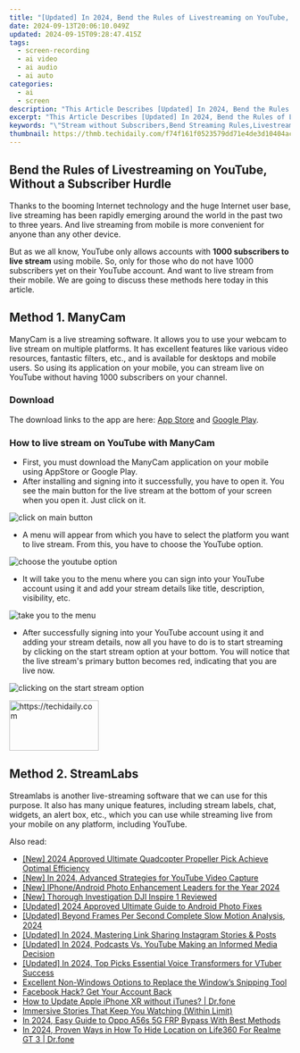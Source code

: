 ```yaml
---
title: "[Updated] In 2024, Bend the Rules of Livestreaming on YouTube, Without a Subscriber Hurdle"
date: 2024-09-13T20:06:10.049Z
updated: 2024-09-15T09:28:47.415Z
tags: 
  - screen-recording
  - ai video
  - ai audio
  - ai auto
categories: 
  - ai
  - screen
description: "This Article Describes [Updated] In 2024, Bend the Rules of Livestreaming on YouTube, Without a Subscriber Hurdle"
excerpt: "This Article Describes [Updated] In 2024, Bend the Rules of Livestreaming on YouTube, Without a Subscriber Hurdle"
keywords: "\"Stream without Subscribers,Bend Streaming Rules,Livestream Freely,Bypass YT Hurdles,Unsubscribed Streaming,Rule-Breaking Livestream,YouTube Stream Sans Subscribe\""
thumbnail: https://thmb.techidaily.com/f74f161f0523579dd71e4de3d10404ac967ce66d01905429c873797c52e328b9.jpg
---
```


## Bend the Rules of Livestreaming on YouTube, Without a Subscriber Hurdle

Thanks to the booming Internet technology and the huge Internet user base, live streaming has been rapidly emerging around the world in the past two to three years. And live streaming from mobile is more convenient for anyone than any other device.

But as we all know, YouTube only allows accounts with **1000 subscribers to live stream** using mobile. So, only for those who do not have 1000 subscribers yet on their YouTube account. And want to live stream from their mobile. We are going to discuss these methods here today in this article.

## Method 1\. ManyCam

ManyCam is a live streaming software. It allows you to use your webcam to live stream on multiple platforms. It has excellent features like various video resources, fantastic filters, etc., and is available for desktops and mobile users. So using its application on your mobile, you can stream live on YouTube without having 1000 subscribers on your channel.

### Download

The download links to the app are here: [App Store](https://apps.apple.com/us/app/manycam/id1112694921?ls=1) and [Google Play](https://play.google.com/store/apps/details?id=com.visicommedia.manycam).

### How to live stream on YouTube with ManyCam

* First, you must download the ManyCam application on your mobile using AppStore or Google Play.
* After installing and signing into it successfully, you have to open it. You see the main button for the live stream at the bottom of your screen when you open it. Just click on it.

![click on main button](https://images.wondershare.com/filmora/article-images/2022/12/live-stream-1.jpg)

* A menu will appear from which you have to select the platform you want to live stream. From this, you have to choose the YouTube option.

![choose the youtube option](https://images.wondershare.com/filmora/article-images/2022/12/live-stream-2.jpg)

* It will take you to the menu where you can sign into your YouTube account using it and add your stream details like title, description, visibility, etc.

![take you to the menu](https://images.wondershare.com/filmora/article-images/2022/12/live-stream-3.jpg)

* After successfully signing into your YouTube account using it and adding your stream details, now all you have to do is to start streaming by clicking on the start stream option at your bottom. You will notice that the live stream's primary button becomes red, indicating that you are live now.

![clicking on the start stream option](https://images.wondershare.com/filmora/article-images/2022/12/live-stream-4.jpg)

<!-- affiliate ads begin -->
<a href="https://aligracehair.sjv.io/c/5597632/2115928/19272" target="_top" id="2115928">
  <img src="//a.impactradius-go.com/display-ad/19272-2115928" border="0" alt="https://techidaily.com" width="160" height="90"/>
</a>
<img height="0" width="0" src="https://aligracehair.sjv.io/i/5597632/2115928/19272" style="position:absolute;visibility:hidden;" border="0" />
<!-- affiliate ads end -->

## Method 2\. StreamLabs

Streamlabs is another live-streaming software that we can use for this purpose. It also has many unique features, including stream labels, chat, widgets, an alert box, etc., which you can use while streaming live from your mobile on any platform, including YouTube.


<ins class="adsbygoogle"
     style="display:block"
     data-ad-format="autorelaxed"
     data-ad-client="ca-pub-7571918770474297"
     data-ad-slot="1223367746"></ins>



<ins class="adsbygoogle"
     style="display:block"
     data-ad-client="ca-pub-7571918770474297"
     data-ad-slot="8358498916"
     data-ad-format="auto"
     data-full-width-responsive="true"></ins>


<span class="atpl-alsoreadstyle">Also read:</span>
<div><ul>
<li><a href="https://article-knowledge.techidaily.com/new-2024-approved-ultimate-quadcopter-propeller-pick-achieve-optimal-efficiency/"><u>[New] 2024 Approved Ultimate Quadcopter Propeller Pick Achieve Optimal Efficiency</u></a></li>
<li><a href="https://video-capture.techidaily.com/new-in-2024-advanced-strategies-for-youtube-video-capture/"><u>[New] In 2024, Advanced Strategies for YouTube Video Capture</u></a></li>
<li><a href="https://article-knowledge.techidaily.com/new-iphoneandroid-photo-enhancement-leaders-for-the-year-2024/"><u>[New] IPhone/Android Photo Enhancement Leaders for the Year 2024</u></a></li>
<li><a href="https://some-skills.techidaily.com/new-thorough-investigation-dji-inspire-1-reviewed/"><u>[New] Thorough Investigation DJI Inspire 1 Reviewed</u></a></li>
<li><a href="https://article-knowledge.techidaily.com/updated-2024-approved-ultimate-guide-to-android-photo-fixes/"><u>[Updated] 2024 Approved Ultimate Guide to Android Photo Fixes</u></a></li>
<li><a href="https://article-knowledge.techidaily.com/updated-beyond-frames-per-second-complete-slow-motion-analysis-2024/"><u>[Updated] Beyond Frames Per Second Complete Slow Motion Analysis, 2024</u></a></li>
<li><a href="https://instagram-video-files.techidaily.com/updated-in-2024-mastering-link-sharing-instagram-stories-and-posts/"><u>[Updated] In 2024, Mastering Link Sharing Instagram Stories & Posts</u></a></li>
<li><a href="https://article-knowledge.techidaily.com/updated-in-2024-podcasts-vs-youtube-making-an-informed-media-decision/"><u>[Updated] In 2024, Podcasts Vs. YouTube Making an Informed Media Decision</u></a></li>
<li><a href="https://article-knowledge.techidaily.com/updated-in-2024-top-picks-essential-voice-transformers-for-vtuber-success/"><u>[Updated] In 2024, Top Picks Essential Voice Transformers for VTuber Success</u></a></li>
<li><a href="https://win11.techidaily.com/excellent-non-windows-options-to-replace-the-windows-snipping-tool/"><u>Excellent Non-Windows Options to Replace the Window’s Snipping Tool</u></a></li>
<li><a href="https://facebook-video-content.techidaily.com/facebook-hack-get-your-account-back/"><u>Facebook Hack? Get Your Account Back</u></a></li>
<li><a href="https://techidaily.com/how-to-update-apple-iphone-xr-without-itunes-drfone-by-drfone-ios-system-repair-ios-system-repair/"><u>How to Update Apple iPhone XR without iTunes? | Dr.fone</u></a></li>
<li><a href="https://article-knowledge.techidaily.com/immersive-stories-that-keep-you-watching-within-limit/"><u>Immersive Stories That Keep You Watching (Within Limit)</u></a></li>
<li><a href="https://android-frp.techidaily.com/in-2024-easy-guide-to-oppo-a56s-5g-frp-bypass-with-best-methods-by-drfone-android/"><u>In 2024, Easy Guide to Oppo A56s 5G FRP Bypass With Best Methods</u></a></li>
<li><a href="https://location-social.techidaily.com/in-2024-proven-ways-in-how-to-hide-location-on-life360-for-realme-gt-3-drfone-by-drfone-virtual-android/"><u>In 2024, Proven Ways in How To Hide Location on Life360 For Realme GT 3 | Dr.fone</u></a></li>
</ul></div>

